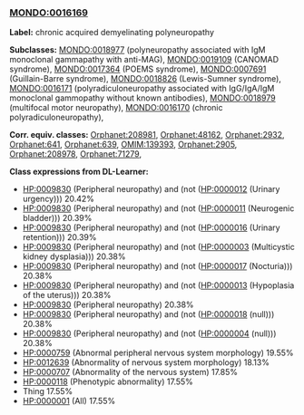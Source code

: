 
### [MONDO:0016169](http://purl.obolibrary.org/obo/MONDO_0016169)
**Label:** chronic acquired demyelinating polyneuropathy

**Subclasses:** [MONDO:0018977](http://purl.obolibrary.org/obo/MONDO_0018977) (polyneuropathy associated with IgM monoclonal gammapathy with anti-MAG), [MONDO:0019109](http://purl.obolibrary.org/obo/MONDO_0019109) (CANOMAD syndrome), [MONDO:0017364](http://purl.obolibrary.org/obo/MONDO_0017364) (POEMS syndrome), [MONDO:0007691](http://purl.obolibrary.org/obo/MONDO_0007691) (Guillain-Barre syndrome), [MONDO:0018826](http://purl.obolibrary.org/obo/MONDO_0018826) (Lewis-Sumner syndrome), [MONDO:0016171](http://purl.obolibrary.org/obo/MONDO_0016171) (polyradiculoneuropathy associated with IgG/IgA/IgM monoclonal gammopathy without known antibodies), [MONDO:0018979](http://purl.obolibrary.org/obo/MONDO_0018979) (multifocal motor neuropathy), [MONDO:0016170](http://purl.obolibrary.org/obo/MONDO_0016170) (chronic polyradiculoneuropathy), 

**Corr. equiv. classes:** [Orphanet:208981](http://www.orpha.net/ORDO/Orphanet_208981), [Orphanet:48162](http://www.orpha.net/ORDO/Orphanet_48162), [Orphanet:2932](http://www.orpha.net/ORDO/Orphanet_2932), [Orphanet:641](http://www.orpha.net/ORDO/Orphanet_641), [Orphanet:639](http://www.orpha.net/ORDO/Orphanet_639), [OMIM:139393](http://purl.obolibrary.org/obo/OMIM_139393), [Orphanet:2905](http://www.orpha.net/ORDO/Orphanet_2905), [Orphanet:208978](http://www.orpha.net/ORDO/Orphanet_208978), [Orphanet:71279](http://www.orpha.net/ORDO/Orphanet_71279), 

**Class expressions from DL-Learner:**

- [HP:0009830](http://purl.obolibrary.org/obo/HP_0009830) (Peripheral neuropathy) and (not ([HP:0000012](http://purl.obolibrary.org/obo/HP_0000012) (Urinary urgency))) 20.42%
- [HP:0009830](http://purl.obolibrary.org/obo/HP_0009830) (Peripheral neuropathy) and (not ([HP:0000011](http://purl.obolibrary.org/obo/HP_0000011) (Neurogenic bladder))) 20.39%
- [HP:0009830](http://purl.obolibrary.org/obo/HP_0009830) (Peripheral neuropathy) and (not ([HP:0000016](http://purl.obolibrary.org/obo/HP_0000016) (Urinary retention))) 20.39%
- [HP:0009830](http://purl.obolibrary.org/obo/HP_0009830) (Peripheral neuropathy) and (not ([HP:0000003](http://purl.obolibrary.org/obo/HP_0000003) (Multicystic kidney dysplasia))) 20.38%
- [HP:0009830](http://purl.obolibrary.org/obo/HP_0009830) (Peripheral neuropathy) and (not ([HP:0000017](http://purl.obolibrary.org/obo/HP_0000017) (Nocturia))) 20.38%
- [HP:0009830](http://purl.obolibrary.org/obo/HP_0009830) (Peripheral neuropathy) and (not ([HP:0000013](http://purl.obolibrary.org/obo/HP_0000013) (Hypoplasia of the uterus))) 20.38%
- [HP:0009830](http://purl.obolibrary.org/obo/HP_0009830) (Peripheral neuropathy) 20.38%
- [HP:0009830](http://purl.obolibrary.org/obo/HP_0009830) (Peripheral neuropathy) and (not ([HP:0000018](http://purl.obolibrary.org/obo/HP_0000018) (null))) 20.38%
- [HP:0009830](http://purl.obolibrary.org/obo/HP_0009830) (Peripheral neuropathy) and (not ([HP:0000004](http://purl.obolibrary.org/obo/HP_0000004) (null))) 20.38%
- [HP:0000759](http://purl.obolibrary.org/obo/HP_0000759) (Abnormal peripheral nervous system morphology) 19.55%
- [HP:0012639](http://purl.obolibrary.org/obo/HP_0012639) (Abnormality of nervous system morphology) 18.13%
- [HP:0000707](http://purl.obolibrary.org/obo/HP_0000707) (Abnormality of the nervous system) 17.85%
- [HP:0000118](http://purl.obolibrary.org/obo/HP_0000118) (Phenotypic abnormality) 17.55%
- Thing 17.55%
- [HP:0000001](http://purl.obolibrary.org/obo/HP_0000001) (All) 17.55%


